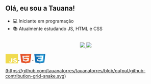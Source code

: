 ## Olá, eu sou a Tauana!
- 💻 Iniciante em programação
- 📚 Atualmente estudando JS, HTML e CSS
##
<div align="center">
  <a href="https://github.com/tauanatorres">
  <img height="180em" src="https://github-readme-stats.vercel.app/api?username=tauanatorres&show_icons=true&theme=cobalt&include_all_commits=true&count_private=true"/>
  <img height="180em" src="https://github-readme-stats.vercel.app/api/top-langs/?username=tauanatorres&layout=compact&langs_count=7&theme=cobalt"/>
</div>
<div style="display: inline_block"><br>
  <img align="center" alt="Rafa-Js" height="30" width="40" src="https://raw.githubusercontent.com/devicons/devicon/master/icons/javascript/javascript-plain.svg">
  <img align="center" alt="Rafa-HTML" height="30" width="40" src="https://raw.githubusercontent.com/devicons/devicon/master/icons/html5/html5-original.svg">
  <img align="center" alt="Rafa-CSS" height="30" width="40" src="https://raw.githubusercontent.com/devicons/devicon/master/icons/css3/css3-original.svg">
</div>

(https://github.com/tauanatorres/tauanatorres/blob/output/github-contribution-grid-snake.svg)
